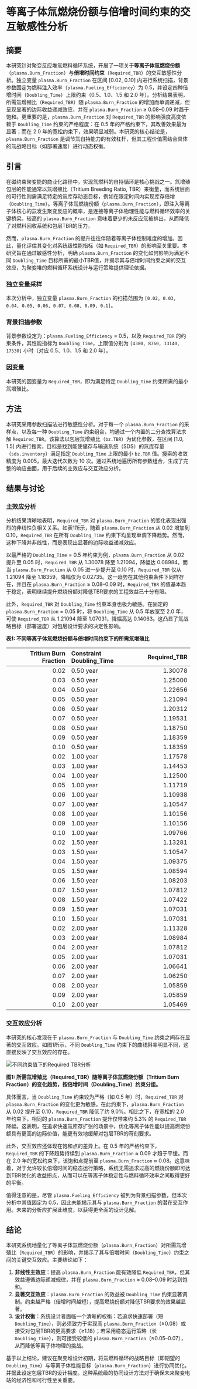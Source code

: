 # 等离子体氚燃烧份额与倍增时间约束的交互敏感性分析

## 摘要

本研究针对聚变反应堆氚燃料循环系统，开展了一项关于**等离子体氚燃烧份额**（`plasma.Burn_Fraction`）与**倍增时间约束**（`Required_TBR`）的交互敏感性分析。独立变量 `plasma.Burn_Fraction` 在区间 [0.02, 0.10] 内进行系统扫描，背景参数固定为燃料注入效率（`plasma.Fueling_Efficiency`）为 0.5，并设定四种倍增时间（`Doubling_Time`）上限约束（0.5、1.0、1.5 和 2.0 年）。分析结果表明，所需氚增殖比（`Required_TBR`）随 `plasma.Burn_Fraction` 的增加而单调递减，但呈现显著的边际收益递减效应，并在 `plasma.Burn_Fraction` ≥ 0.08–0.09 时趋于饱和。更重要的是，`plasma.Burn_Fraction` 对 `Required_TBR` 的影响强度高度依赖于 `Doubling_Time` 约束的严格程度：在 0.5 年的严格约束下，其改善效果最为显著；而在 2.0 年的宽松约束下，效果明显减弱。本研究的核心结论是，`plasma.Burn_Fraction` 是调节氚自持能力的有效杠杆，但其工程价值需结合具体的氚战略目标（如部署速度）进行动态权衡。

## 引言

在磁约束聚变能的商业化路径中，实现氚燃料的自持循环是核心挑战之一。氚增殖包层的性能通常以氚增殖比（Tritium Breeding Ratio, TBR）来衡量，而系统层面的可行性则需满足特定的氚库存动态目标，例如在限定时间内实现库存倍增（`Doubling_Time`）。等离子体氚燃烧份额（`plasma.Burn_Fraction`），即注入等离子体核心的氚发生聚变反应的概率，是连接等离子体物理性能与燃料循环效率的关键桥梁。较高的 `plasma.Burn_Fraction` 意味着更少的未反应氚被排出，从而降低了对燃料回收系统和包层TBR的压力。

然而，`plasma.Burn_Fraction` 的提升往往伴随着等离子体控制难度的增加。因此，量化评估其变化对系统级性能指标（如 `Required_TBR`）的影响至关重要。本研究旨在通过敏感性分析，明确 `plasma.Burn_Fraction` 的变化如何影响为满足不同 `Doubling_Time` 目标所需的最小TBR值，并揭示其与倍增时间约束之间的交互效应，为聚变堆的燃料循环系统设计与运行策略提供理论依据。

### 独立变量采样
本次分析中，独立变量 `plasma.Burn_Fraction` 的扫描范围为 `[0.02, 0.03, 0.04, 0.05, 0.06, 0.07, 0.08, 0.09, 0.1]`。

### 背景扫描参数
背景参数设定为：`plasma.Fueling_Efficiency` = 0.5，以及 `Required_TBR` 的约束条件，其性能指标为 `Doubling_Time`，上限值分别为 `[4380, 8760, 13140, 17530]` 小时（对应 0.5、1.0、1.5 和 2.0 年）。

### 因变量
本研究的因变量为 `Required_TBR`，即为满足特定 `Doubling_Time` 约束所需的最小氚增殖比。

## 方法

本研究采用参数扫描法进行敏感性分析。对于每一个 `plasma.Burn_Fraction` 的采样点，以及每一种 `Doubling_Time` 约束组合，均通过一个内置的二分查找算法求解 `Required_TBR`。该算法以包层氚增殖比（`bz.TBR`）为优化参数，在区间 [1.0, 1.5] 内进行搜索，目标是找到能使储存与输送系统（SDS）的氚库存量（`sds.inventory`）满足指定 `Doubling_Time` 上限的最小 `bz.TBR` 值。搜索的收敛精度为 0.005，最大迭代次数为 10 次。通过系统地遍历所有参数组合，生成了完整的响应曲面，用于后续的主效应与交互效应分析。

## 结果与讨论

### 主效应分析

分析结果清晰地表明，`Required_TBR` 对 `plasma.Burn_Fraction` 的变化表现出强烈的非线性负相关关系。如表1所示，随着 `plasma.Burn_Fraction` 从 0.02 增加到 0.10，`Required_TBR` 在所有 `Doubling_Time` 约束下均呈现单调下降趋势。然而，这种下降并非线性，而是表现出显著的边际收益递减效应。

以最严格的 `Doubling_Time` = 0.5 年约束为例，`plasma.Burn_Fraction` 从 0.02 提升至 0.05 时，`Required_TBR` 从 1.30078 降至 1.21094，降幅达 0.08984。而当 `plasma.Burn_Fraction` 从 0.05 进一步提升至 0.10 时，`Required_TBR` 仅从 1.21094 降至 1.18359，降幅仅为 0.02735。这一趋势在其他约束条件下同样存在，并且在 `plasma.Burn_Fraction` ≥ 0.08–0.09 时，`Required_TBR` 的值基本趋于稳定，表明继续提升燃烧份额对降低TBR要求的工程效益已十分有限。

此外，`Required_TBR` 对 `Doubling_Time` 约束本身也极为敏感。在固定的 `plasma.Burn_Fraction` = 0.05 时，将 `Doubling_Time` 从 0.5 年放宽至 2.0 年，可使 `Required_TBR` 从 1.21094 降至 1.07031，降幅高达 0.14063。这凸显了氚战略目标（部署速度）对包层设计要求的决定性影响。

**表1: 不同等离子体氚燃烧份额与倍增时间约束下的所需氚增殖比**

|   Tritium Burn Fraction | Constraint Doubling_Time   |   Required_TBR |
|------------------------:|:---------------------------|---------------:|
|                    0.02 | 0.50 year                  |        1.30078 |
|                    0.03 | 0.50 year                  |        1.25000 |
|                    0.04 | 0.50 year                  |        1.22656 |
|                    0.05 | 0.50 year                  |        1.21094 |
|                    0.06 | 0.50 year                  |        1.20312 |
|                    0.07 | 0.50 year                  |        1.19531 |
|                    0.08 | 0.50 year                  |        1.18750 |
|                    0.09 | 0.50 year                  |        1.18359 |
|                    0.10 | 0.50 year                  |        1.18359 |
|                    0.02 | 1.00 year                  |        1.17578 |
|                    0.03 | 1.00 year                  |        1.14453 |
|                    0.04 | 1.00 year                  |        1.12500 |
|                    0.05 | 1.00 year                  |        1.11719 |
|                    0.06 | 1.00 year                  |        1.10938 |
|                    0.07 | 1.00 year                  |        1.10547 |
|                    0.08 | 1.00 year                  |        1.10156 |
|                    0.09 | 1.00 year                  |        1.10156 |
|                    0.10 | 1.00 year                  |        1.09766 |
|                    0.02 | 1.50 year                  |        1.13281 |
|                    0.03 | 1.50 year                  |        1.10547 |
|                    0.04 | 1.50 year                  |        1.09375 |
|                    0.05 | 1.50 year                  |        1.08594 |
|                    0.06 | 1.50 year                  |        1.08203 |
|                    0.07 | 1.50 year                  |        1.07812 |
|                    0.08 | 1.50 year                  |        1.07422 |
|                    0.09 | 1.50 year                  |        1.07031 |
|                    0.10 | 1.50 year                  |        1.07031 |
|                    0.02 | 2.00 year                  |        1.11328 |
|                    0.03 | 2.00 year                  |        1.08984 |
|                    0.04 | 2.00 year                  |        1.07812 |
|                    0.05 | 2.00 year                  |        1.07031 |
|                    0.06 | 2.00 year                  |        1.06641 |
|                    0.07 | 2.00 year                  |        1.06250 |
|                    0.08 | 2.00 year                  |        1.05859 |
|                    0.09 | 2.00 year                  |        1.05859 |
|                    0.10 | 2.00 year                  |        1.05469 |

### 交互效应分析

本研究的核心发现在于 `plasma.Burn_Fraction` 与 `Doubling_Time` 约束之间存在显著的交互效应。如图1所示，不同 `Doubling_Time` 约束下的曲线斜率明显不同，这直接反映了交互效应的存在。

![不同约束值下的Required TBR分析](multi_Required_TBR_analysis_by_param.svg)

**图1: 所需氚增殖比（Required_TBR）随等离子体氚燃烧份额（Tritium Burn Fraction）的变化趋势，按倍增时间（Doubling_Time）约束分组。**

具体而言，当 `Doubling_Time` 约束较为严格（如 0.5 年）时，`Required_TBR` 对 `plasma.Burn_Fraction` 的变化更为敏感。在此约束下，`plasma.Burn_Fraction` 从 0.02 提升至 0.10，`Required_TBR` 降低了约 9.0%。相比之下，在宽松的 2.0 年约束下，相同的 `plasma.Burn_Fraction` 提升仅带来约 5.3% 的 `Required_TBR` 降幅。这表明，在追求快速氚库存扩张的场景中，优化等离子体性能以提高燃烧份额具有更高的边际价值，能更有效地缓解对包层TBR的苛刻要求。

此外，交互效应还体现在饱和点的差异上。在 0.5 年的严格约束下，`Required_TBR` 的下降趋势持续到 `plasma.Burn_Fraction` ≈ 0.09 才趋于平缓。而在 2.0 年的宽松约束下，该饱和点提前至 `plasma.Burn_Fraction` ≈ 0.08。这意味着，对于允许较长倍增时间的稳态运行策略，系统无需追求过高的燃烧份额即可达到TBR优化的收益拐点，从而可以在等离子体稳定性与燃料循环效率之间取得更好的平衡。

值得注意的是，尽管 `plasma.Fueling_Efficiency` 被列为背景扫描参数，但本次分析中其值固定为 0.5，因此未能揭示其与 `plasma.Burn_Fraction` 的潜在交互作用。未来的分析应扩展此维度，以获得更全面的设计见解。

## 结论

本研究系统地量化了等离子体氚燃烧份额（`plasma.Burn_Fraction`）对所需氚增殖比（`Required_TBR`）的影响，并揭示了其与倍增时间（`Doubling_Time`）约束之间的关键交互效应。主要结论如下：

1.  **非线性主效应**：提高 `plasma.Burn_Fraction` 能有效降低 `Required_TBR`，但其效益遵循边际递减规律，并在 `plasma.Burn_Fraction` ≈ 0.08–0.09 时达到饱和。
2.  **显著交互效应**：`plasma.Burn_Fraction` 的效益被 `Doubling_Time` 约束显著调制。约束越严格（倍增时间越短），提高燃烧份额对降低TBR要求的效果越显著。
3.  **设计权衡**：系统设计者面临一个清晰的权衡：若追求快速部署（短 `Doubling_Time`），则必须致力于实现高 `plasma.Burn_Fraction`（≥0.08）或接受对包层TBR的更高要求（≥1.18）；若采用稳态运行策略（长 `Doubling_Time`），则可接受较低的 `plasma.Burn_Fraction`（≈0.05–0.07），从而降低等离子体物理的挑战。

基于以上结论，建议在聚变堆设计初期，将氚燃料循环的战略目标（即期望的 `Doubling_Time`）与等离子体性能目标（`plasma.Burn_Fraction`）进行协同优化，并据此设定包层TBR的设计裕度。这种系统级的协同设计方法对于确保未来聚变电站的经济性和可行性至关重要。